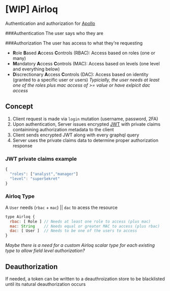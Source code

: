 # [WIP] Airloq
Authentication and authorization for [Apollo](https://www.apollographql.com/)

###Authentication
The user says who they are

###Authorization
The user has access to what they're requesting
 - **R**ole **B**ased **A**ccess **C**ontrols (RBAC): Access based on roles (one or many)
 - **M**andatory **A**ccess **C**ontrols (MAC): Access based on levels (one level and everything below)
 - **D**iscrectionary **A**ccess **C**ontrols (DAC): Access based on identity (granted to a specific user or users)
_Typicially, the user needs at least one of the roles plus mac access of >= value or have exlpicit dac access_

## Concept
 1. Client request is made via `login` mutation (username, password, 2FA)
 2. Upon authentication, Server issues encrypted [JWT](https://jwt.io/) with private claims containining authorization metadata to the client
 3. Client sends encrypted JWT along with every graphql query
 4. Server uses the private claims data to determine proper authorization response

### JWT private claims example
```javascript
{
  "roles": ["analyst","manager"]
  "level": "superSekret"
}
```

### Airloq Type
A `User` needs (`rbac` + `mac`) || `dac` to acess the resource
```javascript
type Airloq {
  rbac: [ Role ] // Needs at least one role to access (plus mac)
  mac: String    // Needs equal or greater MAC to access (plus rbac)
  dac: [ User ]  // Needs to be one of the users to access
}
```
_Maybe there is a need for a custom Airloq scalar type for each existing type to allow field level authorization?_

## Deauthorization
If needed, a token can be written to a deauthroization store to be blacklisted until its natural deauthorization occurs
